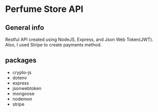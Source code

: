 # Perfume Store API

## General info

Restful API created using NodeJS, Express, and Json Web Token(JWT). Also, I used Stripe to create payments method.

## packages

- crypto-js
- dotenv
- express
- jsonwebtoken
- mongoose
- nodemon
- stripe
